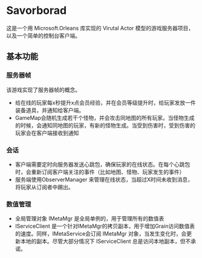 # Savorborad

这是一个用 Microsoft.Orleans 库实现的 Virutal Actor 模型的游戏服务器项目，以及一个简单的控制台客户端。 

## 基本功能

### 服务器帧

该游戏实现了服务器帧的概念。
- 给在线的玩家每x秒提升x点会员经验，并在会员等级提升时，给玩家发放一件装备道具，并通知给客户端。
- GameMap会随机生成若干个怪物，并会攻击同地图的所有玩家。当怪物生成的时候，会通知同地图的玩家，有新的怪物生成。当受到伤害时，受到伤害的玩家会在客户端接收到通知

### 会话

- 客户端需要定时向服务器发送心跳包，确保玩家的在线状态。在每个心跳包时，会重新订阅客户端关注的事件（比如地图、怪物、玩家发生的事件）
- 服务端使用ObserverManager 来管理在线状态，当超过X时间未收到消息，将玩家从订阅者中踢出。

### 数值管理

- 全局管理对象 IMetaMgr 是全局单例的，用于管理所有的数值表
- IServiceClient<IMetaService> 是一个针对IMetaMgr的拷贝副本，用于增加Grain访问数值表的速度。同样，IMetaService会订阅 IMetaMgr 对象，当发生变化时，会更新本地的副本。尽管大部分情况下 IServiceClient<IMetaService> 总是访问本地副本，但不承诺。  
